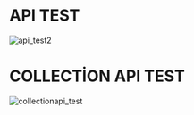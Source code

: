
# API TEST
![api_test2](https://user-images.githubusercontent.com/110824862/204333346-dd028a70-2c81-45ca-85bb-166adac20982.png)

# COLLECTİON API TEST
![collectionapi_test](https://user-images.githubusercontent.com/110824862/204333640-2771da0a-2872-4b20-a4b9-d6ad99d79b7f.png)
